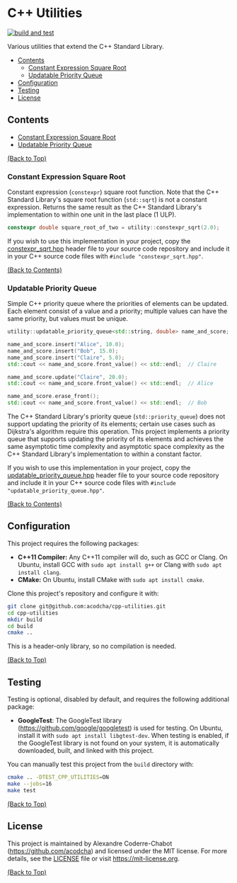 # C++ Utilities

[![build and test](https://github.com/acodcha/cpp-utilities/actions/workflows/build_and_test.yaml/badge.svg?branch=main)](https://github.com/acodcha/cpp-utilities/actions/workflows/build_and_test.yaml)

Various utilities that extend the C++ Standard Library.

- [Contents](#contents)
  - [Constant Expression Square Root](#constant-expression-square-root)
  - [Updatable Priority Queue](#updatable-priority-queue)
- [Configuration](#configuration)
- [Testing](#testing)
- [License](#license)

## Contents

- [Constant Expression Square Root](#constant-expression-square-root)
- [Updatable Priority Queue](#updatable-priority-queue)

[(Back to Top)](#c-utilities)

### Constant Expression Square Root

Constant expression (`constexpr`) square root function. Note that the C++ Standard Library's square root function (`std::sqrt`) is not a constant expression. Returns the same result as the C++ Standard Library's implementation to within one unit in the last place (1 ULP).

```C++
constexpr double square_root_of_two = utility::constexpr_sqrt(2.0);
```

If you wish to use this implementation in your project, copy the [constexpr_sqrt.hpp](include/cpp-utilities/constexpr_sqrt.hpp) header file to your source code repository and include it in your C++ source code files with `#include "constexpr_sqrt.hpp"`.

[(Back to Contents)](#contents)

### Updatable Priority Queue

Simple C++ priority queue where the priorities of elements can be updated. Each element consist of a value and a priority; multiple values can have the same priority, but values must be unique.

```C++
utility::updatable_priority_queue<std::string, double> name_and_score;

name_and_score.insert("Alice", 10.0);
name_and_score.insert("Bob", 15.0);
name_and_score.insert("Claire", 5.0);
std::cout << name_and_score.front_value() << std::endl;  // Claire

name_and_score.update("Claire", 20.0);
std::cout << name_and_score.front_value() << std::endl;  // Alice

name_and_score.erase_front();
std::cout << name_and_score.front_value() << std::endl;  // Bob
```

The C++ Standard Library's priority queue (`std::priority_queue`) does not support updating the priority of its elements; certain use cases such as Dijkstra's algorithm require this operation. This project implements a priority queue that supports updating the priority of its elements and achieves the same asymptotic time complexity and asymptotic space complexity as the C++ Standard Library's implementation to within a constant factor.

If you wish to use this implementation in your project, copy the [updatable_priority_queue.hpp](include/cpp-utilities/updatable_priority_queue.hpp) header file to your source code repository and include it in your C++ source code files with `#include "updatable_priority_queue.hpp"`.

[(Back to Contents)](#contents)

## Configuration

This project requires the following packages:

- **C++11 Compiler:** Any C++11 compiler will do, such as GCC or Clang. On Ubuntu, install GCC with `sudo apt install g++` or Clang with `sudo apt install clang`.
- **CMake:** On Ubuntu, install CMake with `sudo apt install cmake`.

Clone this project's repository and configure it with:

```bash
git clone git@github.com:acodcha/cpp-utilities.git
cd cpp-utilities
mkdir build
cd build
cmake ..
```

This is a header-only library, so no compilation is needed.

[(Back to Top)](#c-utilities)

## Testing

Testing is optional, disabled by default, and requires the following additional package:

- **GoogleTest**: The GoogleTest library (<https://github.com/google/googletest>) is used for testing. On Ubuntu, install it with `sudo apt install libgtest-dev`. When testing is enabled, if the GoogleTest library is not found on your system, it is automatically downloaded, built, and linked with this project.

You can manually test this project from the `build` directory with:

```bash
cmake .. -DTEST_CPP_UTILITIES=ON
make --jobs=16
make test
```

[(Back to Top)](#c-utilities)

## License

This project is maintained by Alexandre Coderre-Chabot (<https://github.com/acodcha>) and licensed under the MIT license. For more details, see the [LICENSE](LICENSE) file or visit <https://mit-license.org>.

[(Back to Top)](#c-utilities)
